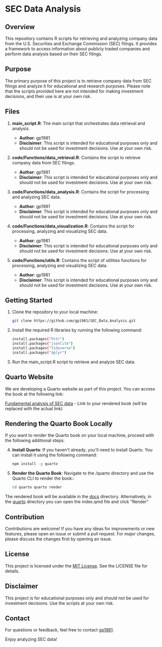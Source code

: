 # SEC Data Analysis

## Overview

This repository contains R scripts for retrieving and analyzing company data from the U.S. Securities and Exchange Commission (SEC) filings. It provides a framework to access information about publicly traded companies and perform data analysis based on their SEC filings.

## Purpose

The primary purpose of this project is to retrieve company data from SEC filings and analyze it for educational and research purposes. Please note that the scripts provided here are not intended for making investment decisions, and their use is at your own risk.

## Files

1. **main_script.R**: The main script that orchestrates data retrieval and analysis.
   - **Author**: gp1981
   - **Disclaimer**: This script is intended for educational purposes only and should not be used for investment decisions. Use at your own risk.
  
2. **code/Functions/data_retrieval.R**: Contains the script to retrieve company data from SEC filings.
   - **Author**: gp1981
   - **Disclaimer**: This script is intended for educational purposes only and should not be used for investment decisions. Use at your own risk.

3. **code/Functions/data_analysis.R**: Contains the script for processing and analyzing SEC data.
   - **Author**: gp1981
   - **Disclaimer**: This script is intended for educational purposes only and should not be used for investment decisions. Use at your own risk.

4. **code/Functions/data_visualization.R**: Contains the script for processing, analyzing and visualizing SEC data.
   - **Author**: gp1981
   - **Disclaimer**: This script is intended for educational purposes only and should not be used for investment decisions. Use at your own risk.
  
5. **code/Functions/utils.R**: Contains the script of utilities functions for processing, analyzing and visualizing SEC data.
   - **Author**: gp1981
   - **Disclaimer**: This script is intended for educational purposes only and should not be used for investment decisions. Use at your own risk.

## Getting Started

1. Clone the repository to your local machine:

   ```bash
   git clone https://github.com/gp1981/SEC_Data_Analysis.git

2. Install the required R libraries by running the following command:

   ```bash
   install.packages("httr")
   install.packages("jsonlite")
   install.packages("tidyverse")
   install.packages("dplyr")

3. Run the main_script.R script to retrieve and analyze SEC data.

## Quarto Website

We are developing a Quarto website as part of this project. You can access the book at the following link:

[Fundamental analysis of SEC data](#) - Link to your rendered book (will be replaced with the actual link)

## Rendering the Quarto Book Locally

If you want to render the Quarto book on your local machine, proceed with the following additional steps:


4.  **Install Quarto**: If you haven't already, you'll need to install Quarto. You can install it using the following command:

    ```bash 
    npm install -g quarto

5.  **Render the Quarto Book**: Navigate to the /quarto directory and use the Quarto CLI to render the book::

    ```bash 
    cd quarto quarto render 

The rendered book will be available in the [docs](./docs) directory. Alternatively, in the [quarto](./quarto) directory you can open the index.qmd file and click "Render"

## Contribution

Contributions are welcome! If you have any ideas for improvements or new features, please open an issue or submit a pull request. For major changes, please discuss the changes first by opening an issue.

## License

This project is licensed under the [MIT License](https://github.com/gp1981/SEC-Data-Analysis/blob/63ef4ecb1ef9a40ca64bdcb67ede14c0a7ab10c6/LICENSE). See the LICENSE file for details.

## Disclaimer

This project is for educational purposes only and should not be used for investment decisions. Use the scripts at your own risk.

## Contact

For questions or feedback, feel free to contact [gp1981](45032495+gp1981@users.noreply.github.com).

Enjoy analyzing SEC data!
